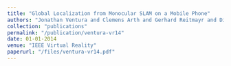 ```yaml
---
title: "Global Localization from Monocular SLAM on a Mobile Phone"
authors: "Jonathan Ventura and Clemens Arth and Gerhard Reitmayr and Dieter Schmalstieg"
collection: "publications"
permalink: "/publication/ventura-vr14"
date: 01-01-2014
venue: "IEEE Virtual Reality"
paperurl: "/files/ventura-vr14.pdf"
---
```

